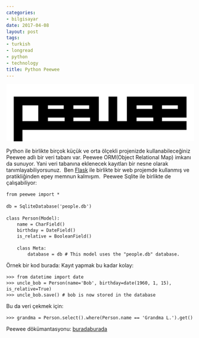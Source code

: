 ```yaml
---
categories:
- bilgisayar
date: 2017-04-08
layout: post
tags:
- turkish
- longread
- python
- technology
title: Python Peewee
---
```


![2017-04-08 19_52_35-peewee — peewee 2.9.2 documentation](/images/2017-04-08-19_52_35-peewee-e28094-peewee-2-9-2-documentation.png)

Python ile birlikte birçok küçük ve orta ölçekli projenizde kullanabileceğiniz Peewee adlı bir veri tabanı var. Peewee ORM(Object Relational Map) imkanı da sunuyor. Yani veri tabanına eklenecek kayıtları bir nesne olarak tanımlayabiliyorsunuz.  Ben [Flask](http://flask.pocoo.org/) ile birlikte bir web projemde kullanmış ve pratikliğinden epey memnun kalmışım.  Peewee Sqlite ile birlikte de çalışabiliyor:

```
from peewee import *

db = SqliteDatabase('people.db')

class Person(Model):
    name = CharField()
    birthday = DateField()
    is_relative = BooleanField()

    class Meta:
        database = db # This model uses the "people.db" database.

```

Örnek bir kod burada: Kayıt yapmak bu kadar kolay:

```
>>> from datetime import date
>>> uncle_bob = Person(name='Bob', birthday=date(1960, 1, 15), is_relative=True)
>>> uncle_bob.save() # bob is now stored in the database

```

Bu da veri çekmek için:

```
>>> grandma = Person.select().where(Person.name == 'Grandma L.').get()

```

Peewee dökümantasyonu: [burada](http://docs.peewee-orm.com/en/latest/peewee/quickstart.html#retrieving-data)[burada](http://docs.peewee-orm.com/en/latest/peewee/quickstart.html#retrieving-data)
